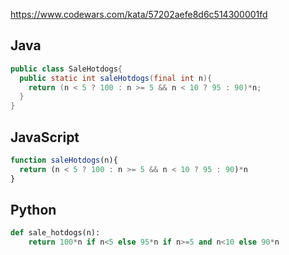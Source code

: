 https://www.codewars.com/kata/57202aefe8d6c514300001fd

## Java
```java
public class SaleHotdogs{
  public static int saleHotdogs(final int n){
    return (n < 5 ? 100 : n >= 5 && n < 10 ? 95 : 90)*n;
  }
}
```

## JavaScript
```js
function saleHotdogs(n){
  return (n < 5 ? 100 : n >= 5 && n < 10 ? 95 : 90)*n
}
```

## Python
```python
def sale_hotdogs(n):
    return 100*n if n<5 else 95*n if n>=5 and n<10 else 90*n
```